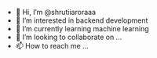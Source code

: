 - 👋 Hi, I’m @shrutiiaroraaa
- 👀 I’m interested in backend development
- 🌱 I’m currently learning machine learning
- 💞️ I’m looking to collaborate on ...
- 📫 How to reach me ...

<!---
shrutiiaroraaa/shrutiiaroraaa is a ✨ special ✨ repository because its `README.md` (this file) appears on your GitHub profile.
You can click the Preview link to take a look at your changes.
--->
